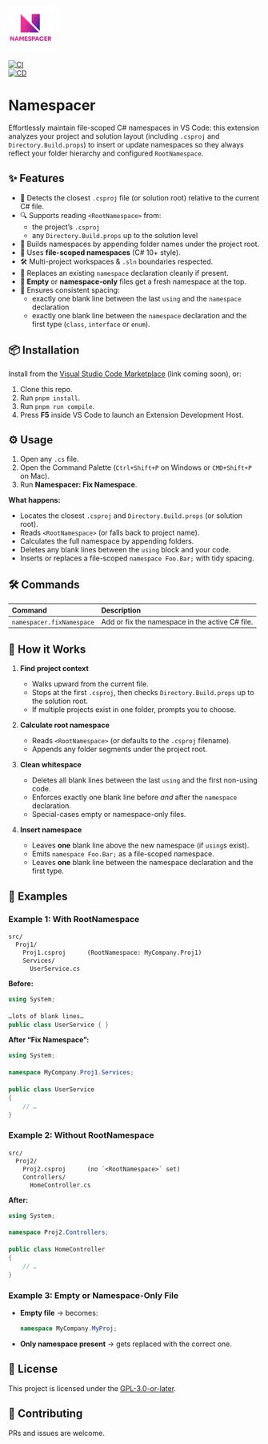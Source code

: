 <img src="media/logotype.png" alt="Namespacer Logo" width="90"/>  

[![CI](https://github.com/onurmicoogullari/namespacer/actions/workflows/ci.yml/badge.svg)](https://github.com/onurmicoogullari/namespacer/actions/workflows/ci.yml)  
[![CD](https://github.com/onurmicoogullari/namespacer/actions/workflows/cd.yml/badge.svg)](https://github.com/onurmicoogullari/namespacer/actions/workflows/cd.yml)  

# Namespacer
Effortlessly maintain file-scoped C# namespaces in VS Code: this extension analyzes your project and solution layout (including `.csproj` and `Directory.Build.props`) to insert or update namespaces so they always reflect your folder hierarchy and configured `RootNamespace`.


## ✨ Features

- 📂 Detects the closest `.csproj` file (or solution root) relative to the current C# file.  
- 🔍 Supports reading `<RootNamespace>` from:
  - the project’s `.csproj`
  - any `Directory.Build.props` up to the solution level  
- 📁 Builds namespaces by appending folder names under the project root.  
- 📜 Uses **file-scoped namespaces** (C# 10+ style).  
- 🛠 Multi-project workspaces & `.sln` boundaries respected.  
- 🔄 Replaces an existing `namespace` declaration cleanly if present.  
- 📄 **Empty** or **namespace-only** files get a fresh namespace at the top.  
- 🧹 Ensures consistent spacing:
  - exactly one blank line between the last `using` and the `namespace` declaration  
  - exactly one blank line between the `namespace` declaration and the first type (`class`, `interface` or `enum`).  


## 📦 Installation

Install from the [Visual Studio Code Marketplace](#) (link coming soon), or:

1. Clone this repo.  
2. Run `pnpm install`.  
3. Run `pnpm run compile`.  
4. Press **F5** inside VS Code to launch an Extension Development Host.


## ⚙️ Usage

1. Open any `.cs` file.  
2. Open the Command Palette (`Ctrl+Shift+P` on Windows or `CMD+Shift+P` on Mac).  
3. Run **Namespacer: Fix Namespace**.

**What happens:**

- Locates the closest `.csproj` and `Directory.Build.props` (or solution root).  
- Reads `<RootNamespace>` (or falls back to project name).  
- Calculates the full namespace by appending folders.  
- Deletes any blank lines between the `using` block and your code.  
- Inserts or replaces a file-scoped `namespace Foo.Bar;` with tidy spacing.


## 🛠 Commands

| Command                    | Description                                      |
|:---------------------------|:-------------------------------------------------|
| `namespacer.fixNamespace`  | Add or fix the namespace in the active C# file.  |


## 🧠 How it Works

1. **Find project context**  
   - Walks upward from the current file.  
   - Stops at the first `.csproj`, then checks `Directory.Build.props` up to the solution root.  
   - If multiple projects exist in one folder, prompts you to choose.

2. **Calculate root namespace**  
   - Reads `<RootNamespace>` (or defaults to the `.csproj` filename).  
   - Appends any folder segments under the project root.

3. **Clean whitespace**  
   - Deletes all blank lines between the last `using` and the first non-using code.  
   - Enforces exactly one blank line before *and* after the `namespace` declaration.  
   - Special-cases empty or namespace-only files.

4. **Insert namespace**  
   - Leaves **one** blank line above the new namespace (if `using`s exist).  
   - Emits `namespace Foo.Bar;` as a file-scoped namespace.  
   - Leaves **one** blank line between the namespace declaration and the first type.

## 📝 Examples

### Example 1: With RootNamespace

```
src/
  Proj1/
    Proj1.csproj      (RootNamespace: MyCompany.Proj1)
    Services/
      UserService.cs
```

**Before:**
```csharp
using System;

…lots of blank lines…
public class UserService { }
```

**After “Fix Namespace”:**
```csharp
using System;

namespace MyCompany.Proj1.Services;

public class UserService
{
    // …
}
```

### Example 2: Without RootNamespace

```
src/
  Proj2/
    Proj2.csproj      (no `<RootNamespace>` set)
    Controllers/
      HomeController.cs
```

**After:**
```csharp
using System;

namespace Proj2.Controllers;

public class HomeController
{
    // …
}
```

### Example 3: Empty or Namespace-Only File

- **Empty file** → becomes:
  ```csharp
  namespace MyCompany.MyProj;
  ```
- **Only namespace present** → gets replaced with the correct one.  


## 📄 License

This project is licensed under the [GPL-3.0-or-later](LICENSE).


## 💬 Contributing

PRs and issues are welcome.
